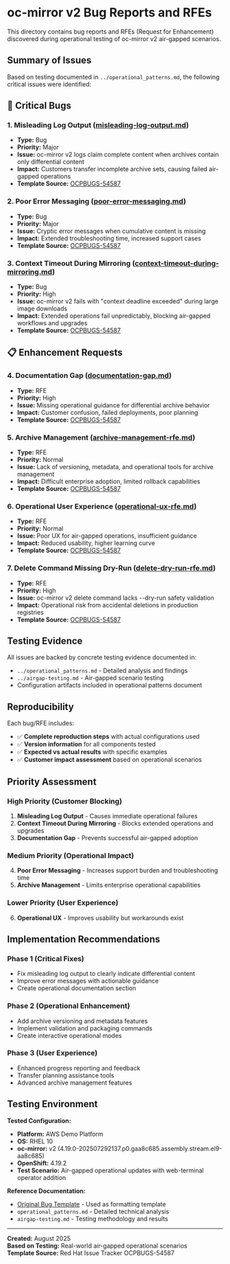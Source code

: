 # oc-mirror v2 Bug Reports and RFEs

This directory contains bug reports and RFEs (Request for Enhancement) discovered during operational testing of oc-mirror v2 air-gapped scenarios.

## Summary of Issues

Based on testing documented in `../operational_patterns.md`, the following critical issues were identified:

## 🚨 Critical Bugs

### 1. Misleading Log Output ([misleading-log-output.md](./misleading-log-output.md))
- **Type:** Bug
- **Priority:** Major  
- **Issue:** oc-mirror v2 logs claim complete content when archives contain only differential content
- **Impact:** Customers transfer incomplete archive sets, causing failed air-gapped operations
- **Template Source:** [OCPBUGS-54587](https://issues.redhat.com/browse/OCPBUGS-54587)

### 2. Poor Error Messaging ([poor-error-messaging.md](./poor-error-messaging.md))
- **Type:** Bug
- **Priority:** Major
- **Issue:** Cryptic error messages when cumulative content is missing  
- **Impact:** Extended troubleshooting time, increased support cases
- **Template Source:** [OCPBUGS-54587](https://issues.redhat.com/browse/OCPBUGS-54587)

### 3. Context Timeout During Mirroring ([context-timeout-during-mirroring.md](./context-timeout-during-mirroring.md))
- **Type:** Bug
- **Priority:** High
- **Issue:** oc-mirror v2 fails with "context deadline exceeded" during large image downloads
- **Impact:** Extended operations fail unpredictably, blocking air-gapped workflows and upgrades
- **Template Source:** [OCPBUGS-54587](https://issues.redhat.com/browse/OCPBUGS-54587)

## 📋 Enhancement Requests

### 4. Documentation Gap ([documentation-gap.md](./documentation-gap.md))
- **Type:** RFE
- **Priority:** High
- **Issue:** Missing operational guidance for differential archive behavior
- **Impact:** Customer confusion, failed deployments, poor planning
- **Template Source:** [OCPBUGS-54587](https://issues.redhat.com/browse/OCPBUGS-54587)

### 5. Archive Management ([archive-management-rfe.md](./archive-management-rfe.md))
- **Type:** RFE  
- **Priority:** Normal
- **Issue:** Lack of versioning, metadata, and operational tools for archive management
- **Impact:** Difficult enterprise adoption, limited rollback capabilities
- **Template Source:** [OCPBUGS-54587](https://issues.redhat.com/browse/OCPBUGS-54587)

### 6. Operational User Experience ([operational-ux-rfe.md](./operational-ux-rfe.md))
- **Type:** RFE
- **Priority:** Normal  
- **Issue:** Poor UX for air-gapped operations, insufficient guidance
- **Impact:** Reduced usability, higher learning curve
- **Template Source:** [OCPBUGS-54587](https://issues.redhat.com/browse/OCPBUGS-54587)

### 7. Delete Command Missing Dry-Run ([delete-dry-run-rfe.md](./delete-dry-run-rfe.md))
- **Type:** RFE
- **Priority:** High  
- **Issue:** oc-mirror v2 delete command lacks --dry-run safety validation
- **Impact:** Operational risk from accidental deletions in production registries
- **Template Source:** [OCPBUGS-54587](https://issues.redhat.com/browse/OCPBUGS-54587)

## Testing Evidence

All issues are backed by concrete testing evidence documented in:
- `../operational_patterns.md` - Detailed analysis and findings
- `../airgap-testing.md` - Air-gapped scenario testing  
- Configuration artifacts included in operational patterns document

## Reproducibility

Each bug/RFE includes:
- ✅ **Complete reproduction steps** with actual configurations used
- ✅ **Version information** for all components tested
- ✅ **Expected vs actual results** with specific examples
- ✅ **Customer impact assessment** based on operational scenarios

## Priority Assessment

### High Priority (Customer Blocking)
1. **Misleading Log Output** - Causes immediate operational failures
2. **Context Timeout During Mirroring** - Blocks extended operations and upgrades
3. **Documentation Gap** - Prevents successful air-gapped adoption

### Medium Priority (Operational Impact)  
4. **Poor Error Messaging** - Increases support burden and troubleshooting time
5. **Archive Management** - Limits enterprise operational capabilities

### Lower Priority (User Experience)
6. **Operational UX** - Improves usability but workarounds exist

## Implementation Recommendations

### Phase 1 (Critical Fixes)
- Fix misleading log output to clearly indicate differential content
- Improve error messages with actionable guidance
- Create operational documentation section

### Phase 2 (Operational Enhancement)
- Add archive versioning and metadata features
- Implement validation and packaging commands
- Create interactive operational modes

### Phase 3 (User Experience)
- Enhanced progress reporting and feedback
- Transfer planning assistance tools
- Advanced archive management features

## Testing Environment

**Tested Configuration:**
- **Platform:** AWS Demo Platform
- **OS:** RHEL 10
- **oc-mirror:** v2 (4.19.0-202507292137.p0.gaa8c685.assembly.stream.el9-aa8c685)  
- **OpenShift:** 4.19.2
- **Test Scenario:** Air-gapped operational updates with web-terminal operator addition

**Reference Documentation:**
- [Original Bug Template](https://issues.redhat.com/browse/OCPBUGS-54587) - Used as formatting template
- `operational_patterns.md` - Detailed technical analysis
- `airgap-testing.md` - Testing methodology and results

---

**Created:** August 2025  
**Based on Testing:** Real-world air-gapped operational scenarios  
**Template Source:** Red Hat Issue Tracker OCPBUGS-54587
